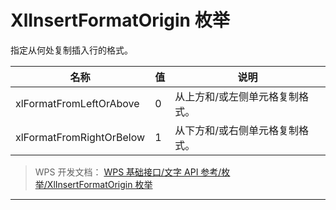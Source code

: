 # XlInsertFormatOrigin 枚举

指定从何处复制插入行的格式。

| 名称                     | 值  | 说明                            |
|--------------------------|-----|---------------------------------|
| xlFormatFromLeftOrAbove  | 0   | 从上方和/或左侧单元格复制格式。 |
| xlFormatFromRightOrBelow | 1   | 从下方和/或右侧单元格复制格式。 |

> WPS 开发文档： [WPS 基础接口/文字 API 参考/枚举/XlInsertFormatOrigin 枚举](https://qn.cache.wpscdn.cn/encs/doc/office_v19/topics/WPS%20%E5%9F%BA%E7%A1%80%E6%8E%A5%E5%8F%A3/%E6%96%87%E5%AD%97%20API%20%E5%8F%82%E8%80%83/%E6%9E%9A%E4%B8%BE/XlInsertFormatOrigin%20%E6%9E%9A%E4%B8%BE.html)

------------------------------------------------------------------------
